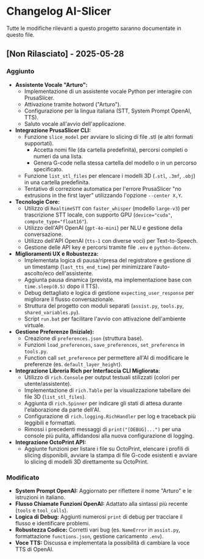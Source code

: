 # Changelog AI-Slicer

Tutte le modifiche rilevanti a questo progetto saranno documentate in questo file.

## [Non Rilasciato] - 2025-05-28

### Aggiunto
* **Assistente Vocale "Arturo":**
    * Implementazione di un assistente vocale Python per interagire con PrusaSlicer.
    * Attivazione tramite hotword ("Arturo").
    * Configurazione per la lingua italiana (STT, System Prompt OpenAI, TTS).
    * Saluto vocale all'avvio dell'applicazione.
* **Integrazione PrusaSlicer CLI:**
    * Funzione `slice_model` per avviare lo slicing di file .stl (e altri formati supportati).
        * Accetta nomi file (da cartella predefinita), percorsi completi o numeri da una lista.
        * Genera G-code nella stessa cartella del modello o in un percorso specificato.
    * Funzione `list_stl_files` per elencare i modelli 3D (`.stl`, `.3mf`, `.obj`) in una cartella predefinita.
    * Tentativo di correzione automatica per l'errore PrusaSlicer "no extrusions in the first layer" utilizzando l'opzione `--center X,Y`.
* **Tecnologie Core:**
    * Utilizzo di `RealtimeSTT` con `faster_whisper` (modello `large-v3`) per trascrizione STT locale, con supporto GPU (`device="cuda"`, `compute_type="float16"`).
    * Utilizzo dell'API OpenAI (`gpt-4o-mini`) per NLU e gestione della conversazione.
    * Utilizzo dell'API OpenAI (`tts-1` con diverse voci) per Text-to-Speech.
    * Gestione delle API key e percorsi tramite file `.env` e `python-dotenv`.
* **Miglioramenti UX e Robustezza:**
    * Implementata logica di pausa/ripresa del registratore e gestione di un timestamp (`last_tts_end_time`) per minimizzare l'auto-ascolto/eco dell'assistente.
    * Aggiunta pausa dinamica (prevista, ma implementazione base con `time.sleep(0.5)` dopo il TTS).
    * Debug dettagliato e logica di gestione `expecting_user_response` per migliorare il flusso conversazionale.
    * Struttura del progetto con moduli separati (`assist.py`, `tools.py`, `shared_variables.py`).
    * Script `run.bat` per facilitare l'avvio con attivazione dell'ambiente virtuale.
* **Gestione Preferenze (Iniziale):**
    * Creazione di `preferences.json` (struttura base).
    * Funzioni `load_preferences`, `save_preferences`, `set_preference` in `tools.py`.
    * Function call `set_preference` per permettere all'AI di modificare le preferenze (es. `default_layer_height`).
* **Integrazione Libreria Rich per Interfaccia CLI Migliorata:**
    * Utilizzo di `rich.Console` per output testuali stilizzati (colori per utente/assistente).
    * Implementazione di `rich.Table` per la visualizzazione tabellare dei file 3D (`list_stl_files`).
    * Aggiunta di `rich.Spinner` per indicare gli stati di attesa durante l'elaborazione da parte dell'AI.
    * Configurazione di `rich.logging.RichHandler` per log e traceback più leggibili e formattati.
    * Rimossi i precedenti messaggi di `print("[DEBUG]...")` per una console più pulita, affidandosi alla nuova configurazione di logging.
* **Integrazione OctoPrint API:**
    * Aggiunte funzioni per listare i file su OctoPrint, elencare i profili di slicing disponibili, avviare la stampa di file G-code esistenti e avviare lo slicing di modelli 3D direttamente su OctoPrint.

### Modificato
* **System Prompt OpenAI:** Aggiornato per riflettere il nome "Arturo" e le istruzioni in italiano.
* **Flusso Chiamate Funzioni OpenAI:** Adattato alla sintassi più recente (`tools` e `tool_calls`).
* **Logica di Debug:** Aggiunti numerosi `print` di debug per tracciare il flusso e identificare problemi.
* **Robustezza Codice:** Corretti vari bug (es. `NameError` in `assist.py`, formattazione `functions.json`, gestione caricamento `.env`).
* **Voce TTS:** Discussa e implementata la possibilità di cambiare la voce TTS di OpenAI.
